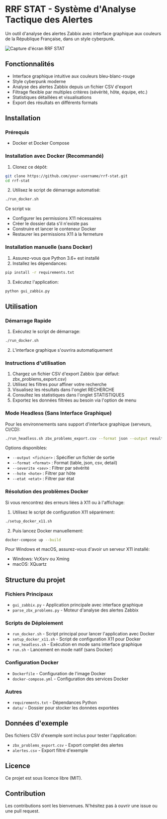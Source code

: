 # RRF STAT - Système d'Analyse Tactique des Alertes

Un outil d'analyse des alertes Zabbix avec interface graphique aux couleurs de la République Française, dans un style cyberpunk.

![Capture d'écran RRF STAT](https://example.com/screenshot.png)

## Fonctionnalités

- Interface graphique intuitive aux couleurs bleu-blanc-rouge
- Style cyberpunk moderne
- Analyse des alertes Zabbix depuis un fichier CSV d'export
- Filtrage flexible par multiples critères (sévérité, hôte, équipe, etc.)
- Statistiques détaillées et visualisations
- Export des résultats en différents formats

## Installation

### Prérequis

- Docker et Docker Compose

### Installation avec Docker (Recommandé)

1. Clonez ce dépôt:
```bash
git clone https://github.com/your-username/rrf-stat.git
cd rrf-stat
```

2. Utilisez le script de démarrage automatisé:
```bash
./run_docker.sh
```

Ce script va:
- Configurer les permissions X11 nécessaires
- Créer le dossier data s'il n'existe pas
- Construire et lancer le conteneur Docker
- Restaurer les permissions X11 à la fermeture

### Installation manuelle (sans Docker)

1. Assurez-vous que Python 3.6+ est installé
2. Installez les dépendances:
```bash
pip install -r requirements.txt
```
3. Exécutez l'application:
```bash
python gui_zabbix.py
```

## Utilisation

### Démarrage Rapide

1. Exécutez le script de démarrage:
```bash
./run_docker.sh
```

2. L'interface graphique s'ouvrira automatiquement

### Instructions d'utilisation

1. Chargez un fichier CSV d'export Zabbix (par défaut: zbx_problems_export.csv)
2. Utilisez les filtres pour affiner votre recherche
3. Visualisez les résultats dans l'onglet RECHERCHE
4. Consultez les statistiques dans l'onglet STATISTIQUES
5. Exportez les données filtrées au besoin via l'option de menu

### Mode Headless (Sans Interface Graphique)

Pour les environnements sans support d'interface graphique (serveurs, CI/CD):

```bash
./run_headless.sh zbx_problems_export.csv --format json --output resultat.json
```

Options disponibles:
- `--output <fichier>` : Spécifier un fichier de sortie
- `--format <format>` : Format (table, json, csv, detail)
- `--severite <sev>` : Filtrer par sévérité
- `--hote <hote>` : Filtrer par hôte
- `--etat <etat>` : Filtrer par état

### Résolution des problèmes Docker

Si vous rencontrez des erreurs liées à X11 ou à l'affichage:

1. Utilisez le script de configuration X11 séparément:
```bash
./setup_docker_x11.sh
```

2. Puis lancez Docker manuellement:
```bash
docker-compose up --build
```

Pour Windows et macOS, assurez-vous d'avoir un serveur X11 installé:
- Windows: VcXsrv ou Xming
- macOS: XQuartz

## Structure du projet

### Fichiers Principaux
- `gui_zabbix.py` - Application principale avec interface graphique
- `parse_zbx_problems.py` - Moteur d'analyse des alertes Zabbix

### Scripts de Déploiement
- `run_docker.sh` - Script principal pour lancer l'application avec Docker
- `setup_docker_x11.sh` - Script de configuration X11 pour Docker
- `run_headless.sh` - Exécution en mode sans interface graphique
- `run.sh` - Lancement en mode natif (sans Docker)

### Configuration Docker
- `Dockerfile` - Configuration de l'image Docker
- `docker-compose.yml` - Configuration des services Docker

### Autres
- `requirements.txt` - Dépendances Python
- `data/` - Dossier pour stocker les données exportées

## Données d'exemple

Des fichiers CSV d'exemple sont inclus pour tester l'application:
- `zbx_problems_export.csv` - Export complet des alertes
- `alertes.csv` - Export filtré d'exemple

## Licence

Ce projet est sous licence libre (MIT).

## Contribution

Les contributions sont les bienvenues. N'hésitez pas à ouvrir une issue ou une pull request.